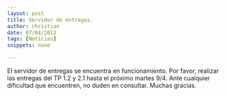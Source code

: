 ```yaml
---
layout: post
title: Servidor de entregas.
author: christian
date: 07/04/2013
tags: [Noticias]
snippets: none

---
```

<div class="entry-content">
						<p>El servidor de entregas se encuentra en funcionamiento. Por favor, realizar las entregas del TP 1.2 y 2.1 hasta el próximo martes 9/4. Ante cualquier dificultad que encuentren, no duden en consultar. Muchas gracias.</p>
											</div>
